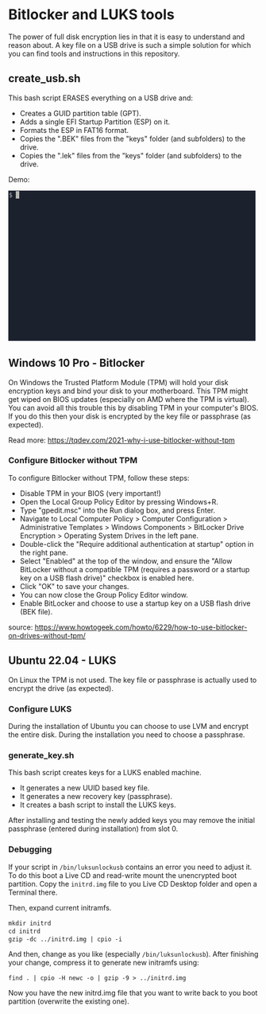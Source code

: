 # Bitlocker and LUKS tools

The power of full disk encryption lies in that it is easy to understand and reason about. A key file on a USB drive is such a simple solution for which you can find tools and instructions in this repository.

## create_usb.sh

This bash script ERASES everything on a USB drive and:

- Creates a GUID partition table (GPT).
- Adds a single EFI Startup Partition (ESP) on it.
- Formats the ESP in FAT16 format.
- Copies the ".BEK" files from the "keys" folder (and subfolders) to the drive.
- Copies the ".lek" files from the "keys" folder (and subfolders) to the drive.

Demo:

![create_usb.sh screencast](create_usb.gif)

## Windows 10 Pro - Bitlocker

On Windows the Trusted Platform Module (TPM) will hold your disk encryption keys and bind your disk to your motherboard. This TPM might get wiped on BIOS updates (especially on AMD where the TPM is virtual). You can avoid all this trouble this by disabling TPM in your computer's BIOS. If you do this then your disk is encrypted by the key file or passphrase (as expected). 

Read more: https://tqdev.com/2021-why-i-use-bitlocker-without-tpm

### Configure Bitlocker without TPM

To configure Bitlocker without TPM, follow these steps:

  - Disable TPM in your BIOS (very important!)
  - Open the Local Group Policy Editor by pressing Windows+R.
  - Type "gpedit.msc" into the Run dialog box, and press Enter.
  - Navigate to Local Computer Policy > Computer Configuration > Administrative Templates > Windows Components > BitLocker Drive Encryption > Operating System Drives in the left pane.
  - Double-click the "Require additional authentication at startup" option in the right pane.
  - Select "Enabled" at the top of the window, and ensure the "Allow BitLocker without a compatible TPM (requires a password or a startup key on a USB flash drive)" checkbox is enabled here.
  - Click "OK" to save your changes.
  - You can now close the Group Policy Editor window.
  - Enable BitLocker and choose to use a startup key on a USB flash drive (BEK file).

source: https://www.howtogeek.com/howto/6229/how-to-use-bitlocker-on-drives-without-tpm/

## Ubuntu 22.04 - LUKS

On Linux the TPM is not used. The key file or passphrase is actually used to encrypt the drive (as expected).

### Configure LUKS

During the installation of Ubuntu you can choose to use LVM and encrypt the entire disk. During the installation you need to choose a passphrase. 

### generate_key.sh

This bash script creates keys for a LUKS enabled machine.

- It generates a new UUID based key file.
- It generates a new recovery key (passphrase).
- It creates a bash script to install the LUKS keys.

After installing and testing the newly added keys you may remove the initial passphrase (entered during installation) from slot 0.

### Debugging

If your script in `/bin/luksunlockusb` contains an error you need to adjust it. 
To do this boot a Live CD and read-write mount the unencrypted boot partition. 
Copy the `initrd.img` file to you Live CD Desktop folder and open a Terminal there.

Then, expand current initramfs.

    mkdir initrd
    cd initrd
    gzip -dc ../initrd.img | cpio -i

And then, change as you like (especially `/bin/luksunlockusb`). After finishing your change, compress it to generate new initramfs using:

    find . | cpio -H newc -o | gzip -9 > ../initrd.img
    
Now you have the new initrd.img file that you want to write back to you boot partition (overwrite the existing one).    
